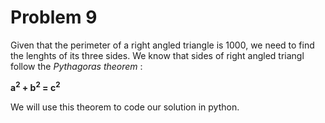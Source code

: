# Problem 9

Given that the perimeter of a right angled triangle is 1000, we need to find the lenghts of its three sides.
We know that sides of right angled triangl follow the *Pythagoras theorem* :

**a<sup>2</sup> + b<sup>2</sup> = c<sup>2</sup>**

We will use this theorem to code our solution in python.
